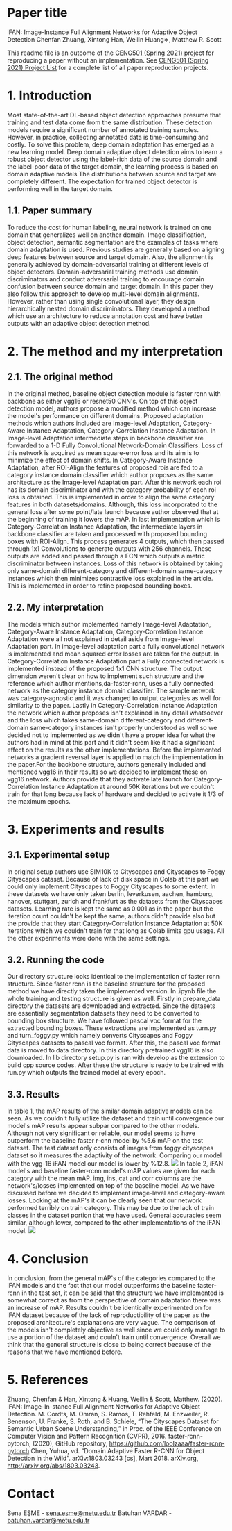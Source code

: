 # Paper title
iFAN: Image-Instance Full Alignment Networks for Adaptive Object Detection
Chenfan Zhuang, Xintong Han, Weilin Huang∗, Matthew R. Scott

This readme file is an outcome of the [CENG501 (Spring 2021)](http://kovan.ceng.metu.edu.tr/~sinan/DL/) project for reproducing a paper without an implementation. See [CENG501 (Spring 2021) Project List](https://github.com/sinankalkan/CENG501-Spring2021) for a complete list of all paper reproduction projects.

# 1. Introduction

Most state-of-the-art DL-based object detection approaches presume that training and test data come from the same distribution. These detection models require a significant number of annotated training samples. However, in practice, collecting annotated data is time-consuming and costly. To solve this problem, deep domain adaptation has emerged as a new learning model. Deep domain adaptive object detection aims to learn a robust object detector using the label-rich data of the source domain and the label-poor data of the target domain, the learning process is based on domain adaptive models The distributions between source and target are completely different. The expectation for trained object detector is performing well in the target domain.

## 1.1. Paper summary

To reduce the cost for human labeling, neural network is trained on one domain that generalizes well on another domain. Image classification, object detection, semantic segmentation are the examples of tasks where domain adaptation is used. 
Previous studies are generally based on aligning deep features between source and target domain. Also, the alignment is generally achieved by domain-adversarial training at different levels of object detectors. Domain-adversarial training methods use domain discriminators and conduct adversarial training to encourage domain confusion between source domain and target domain.
In this paper they also follow this approach to develop multi-level domain alignments. However, rather than using single convolutional layer, they design hierarchically nested domain discriminators. They developed a method which use an architecture to reduce annotation cost and have better outputs with an adaptive object detection method.

# 2. The method and my interpretation

## 2.1. The original method
In the original method, baseline object detection module is faster rcnn with backbone as either vgg16 or resnet50 CNN's. On top of this object detection model, authors propose a modified method which can increase the model's performance on different domains. Proposed adaptation methods which authors included are Image-level Adaptation, Category-Aware Instance Adaptation, Category-Correlation Instance Adaptation. In Image-level Adaptation intermediate steps in backbone classifier are forwarded to a 1-D Fully Convolutional Network-Domain Classifiers. Loss of this network is acquired as mean square-error loss and its aim is to minimize the effect of domain shifts. In Category-Aware Instance Adaptation, after ROI-Align the features of proposed rois are fed to a category instance domain classifier which author proposes as the same architecture as the Image-level Adaptation part. After this network each roi has its domain discriminator and with the category probability of each roi loss is obtained. This is implemented in order to align the same category features in both datasets/domains. Although, this loss incorporated to the general loss after some point/late launch because author observed that at the beginning of training it lowers the mAP. In last implementation which is Category-Correlation Instance Adaptation, the intermediate layers in backbone classifier are taken and processed with proposed bounding boxes with ROI-Align. This process generates 4 outputs, which then passed through 1x1 Convolutions to generate outputs with 256 channels. These outputs are added and passed through a FCN which outputs a metric discriminator between instances. Loss of this network is obtained by taking only same-domain different-category and different-domain same-category instances which then minimizes contrastive loss explained in the article. This is implemented in order to refine proposed bounding boxes.

## 2.2. My interpretation 

The models which author implemented namely Image-level Adaptation, Category-Aware Instance Adaptation, Category-Correlation Instance Adaptation were all not explained in detail aside from Image-level Adaptation part. In image-level adaptation part a fully convolutional network is implemented and mean squared error losses are taken for the output. In Category-Correlation Instance Adaptation part a Fully connected network is implemented instead of the proposed 1x1 CNN structure. The output dimension weren't clear on how to implement such structure and the reference which author mentions,da-faster-rcnn, uses a fully connected network as the category instance domain classifier. The sample network was category-agnostic and it was changed to output categories as well for similarity to the paper. Lastly in Category-Correlation Instance Adaptation the network which author proposes isn't explained in any detail whatsoever and the loss which takes same-domain different-category and different-domain same-category instances isn't properly understood as well so we decided not to implemented as we didn't have a proper idea for what the authors had in mind at this part and it didn't seem like it had a significant effect on the results as the other implementations. Before the implemented networks a gradient reversal layer is applied to match the implementation in the paper.For the backbone structure, authors generally included and mentioned vgg16 in their results so we decided to implement these on vgg16 network. Authors provide that they activate late launch for Category-Correlation Instance Adaptation at around 50K iterations but we couldn't train for that long because lack of hardware and decided to activate it 1/3 of the maximum epochs.

# 3. Experiments and results

## 3.1. Experimental setup

In original setup authors use SIM10K to Cityscapes and Cityscapes to Foggy Cityscapes dataset. Because of lack of disk space in Colab at this part we could only implement Cityscapes to Foggy Cityscapes to some extent. In these datasets we have only taken berlin, leverkusen, aachen, hamburg, hanover, stuttgart, zurich and frankfurt as the datasets from the Cityscapes datasets. Learning rate is kept the same as 0.001 as in the paper but the iteration count couldn't be kept the same, authors didn't provide also but the provide that they start Category-Correlation Instance Adaptation at 50K iterations which we couldn't train for that long as Colab limits gpu usage. All the other experiments were done with the same settings.

## 3.2. Running the code

Our directory structure looks identical to the implementation of faster rcnn structure. Since faster rcnn is the baseline structure for the proposed method we have directly taken the implemented version. In .ipynb file the whole training and testing structure is given as well. Firstly in prepare_data directory the datasets are downloaded and extracted. Since the datasets are essentially segmentation datasets they need to be converted to bounding box structure. We have followed pascal voc format for the extracted bounding boxes. These extractions are implemented as turn.py and turn_foggy.py which namely converts Cityscapes and Foggy Cityscapes datasets to pascal voc format. After this, the pascal voc format data is moved to data directory. In this directory pretrained vgg16 is also downloaded. In lib directory setup.py is ran with develop as the extension to build cpp source codes. After these the structure is ready to be trained with run.py which outputs the trained model at every epoch.

## 3.3. Results
In table 1, the mAP results of the similar domain adaptive models can be seen. As we couldn't fully utilize the dataset and train until convergence our model's mAP results appear subpar compared to the other models. Although not very significant or reliable, our model seems to have outperform the baseline faster r-cnn model by %5.6 mAP on the test dataset. The test dataset only consists of images from foggy cityscapes dataset so it measures the adaptivity of the network. Comparing our model with the vgg-16 iFAN model our model is lower by %12.8.
![](https://raw.githubusercontent.com/sinankalkan/CENG501-Spring2021/main/project_EsmeVardar/table1.png?token=AN6C4QMXSCVWSQFBIMNIWUDBAF4AM)
In table 2, iFAN model's and baseline faster-rcnn model's mAP values are given for each category with the mean mAP. img, ins, cat and corr columns are the network's/losses implemented on top of the baseline model. As we have discussed before we decided to implement image-level and category-aware losses. Looking at the mAP's it can be clearly seen that our network performed terribly on train category. This may be due to the lack of train classes in the dataset portion that we have used. General accuracies seem similar, although lower, compared to the other implementations of the iFAN model. 
![](https://raw.githubusercontent.com/sinankalkan/CENG501-Spring2021/main/project_EsmeVardar/table2.png?token=AN6C4QJR6RIBMPTM2H4YKPDBAF4HY)

# 4. Conclusion

In conclusion, from the general mAP's of the categories compared to the iFAN models and the fact that our model outperforms the baseline faster-rcnn in the test set, it can be said that the structure we have implemented is somewhat correct as from the perspective of domain adaptation there was an increase of mAP. Results couldn't be identically experimented on for iFAN dataset because of the lack of reproductibility of the paper as the proposed architecture's explanations are very vague. The comparison of the models isn't completely objective as well since we could only manage to use a portion of the dataset and couln't train until convergence. Overall we think that the general structure is close to being correct because of the reasons that we have mentioned before.

# 5. References

Zhuang, Chenfan & Han, Xintong & Huang, Weilin & Scott, Matthew. (2020). iFAN: Image-In-stance Full Alignment Networks for Adaptive Object Detection.
M. Cordts, M. Omran, S. Ramos, T. Rehfeld, M. Enzweiler, R. Benenson, U. Franke, S. Roth, and B. Schiele, “The Cityscapes Dataset for Semantic Urban Scene Understanding,” in Proc. of the IEEE Conference on Computer Vision and Pattern Recognition (CVPR), 2016.
faster-rcnn-pytorch, (2020), GitHub repository, https://github.com/loolzaaa/faster-rcnn-pytorch
Chen, Yuhua, vd. “Domain Adaptive Faster R-CNN for Object Detection in the Wild”. arXiv:1803.03243 [cs], Mart 2018. arXiv.org, http://arxiv.org/abs/1803.03243.

# Contact

Sena EŞME - sena.esme@metu.edu.tr
Batuhan VARDAR - batuhan.vardar@metu.edu.tr

